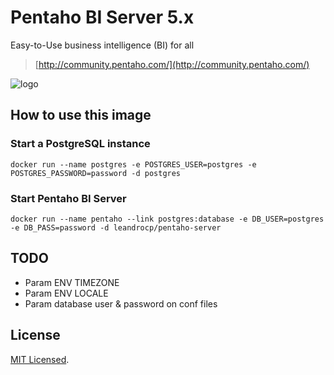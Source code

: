 # Pentaho BI Server 5.x

Easy-to-Use business intelligence (BI) for all

> [http://community.pentaho.com/](http://community.pentaho.com/)

![logo](http://community.pentaho.com/img/logo-pentaho.svg)

## How to use this image

### Start a PostgreSQL instance

``` 
docker run --name postgres -e POSTGRES_USER=postgres -e POSTGRES_PASSWORD=password -d postgres
```

### Start Pentaho BI Server

``` 
docker run --name pentaho --link postgres:database -e DB_USER=postgres -e DB_PASS=password -d leandrocp/pentaho-server
```

## TODO

* Param ENV TIMEZONE 
* Param ENV LOCALE
* Param database user & password on conf files

## License

[MIT Licensed](https://github.com/leandrocp/pentaho-server-docker/blob/master/LICENSE.md).
